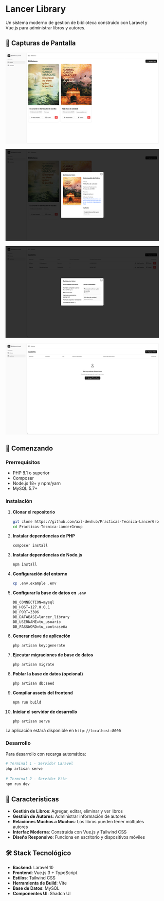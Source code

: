 # Lancer Library

Un sistema moderno de gestión de biblioteca construido con Laravel y Vue.js para administrar libros y autores.

## 📸 Capturas de Pantalla

<!-- Placeholder para captura del dashboard principal -->

![Captura del Dashboard](docs/images/books-dashboard.png)

<!-- Placeholder para captura de gestión de libros -->

![Gestión de Libros](docs/images/books-details.png)

![Gestión de Autores](docs/images/author-view.png)

![Gestion de autores sin crear](docs/images/no-authors-page.png)

## 🚀 Comenzando

### Prerrequisitos

- PHP 8.1 o superior
- Composer
- Node.js 18+ y npm/yarn
- MySQL 5.7+

### Instalación

1. **Clonar el repositorio**

    ```bash
    git clone https://github.com/axl-devhub/Practicas-Tecnica-LancerGroup.git
    cd Practicas-Tecnica-LancerGroup
    ```

2. **Instalar dependencias de PHP**

    ```bash
    composer install
    ```

3. **Instalar dependencias de Node.js**

    ```bash
    npm install
    ```

4. **Configuración del entorno**

    ```bash
    cp .env.example .env
    ```

5. **Configurar la base de datos en `.env`**

    ```env
    DB_CONNECTION=mysql
    DB_HOST=127.0.0.1
    DB_PORT=3306
    DB_DATABASE=lancer_library
    DB_USERNAME=tu_usuario
    DB_PASSWORD=tu_contraseña
    ```

6. **Generar clave de aplicación**

    ```bash
    php artisan key:generate
    ```

7. **Ejecutar migraciones de base de datos**

    ```bash
    php artisan migrate
    ```

8. **Poblar la base de datos (opcional)**

    ```bash
    php artisan db:seed
    ```

9. **Compilar assets del frontend**

    ```bash
    npm run build
    ```

10. **Iniciar el servidor de desarrollo**
    ```bash
    php artisan serve
    ```

La aplicación estará disponible en `http://localhost:8000`

### Desarrollo

Para desarrollo con recarga automática:

```bash
# Terminal 1 - Servidor Laravel
php artisan serve

# Terminal 2 - Servidor Vite
npm run dev
```

## 🎯 Características

- **Gestión de Libros**: Agregar, editar, eliminar y ver libros
- **Gestión de Autores**: Administrar información de autores
- **Relaciones Muchos a Muchos**: Los libros pueden tener múltiples autores
- **Interfaz Moderna**: Construida con Vue.js y Tailwind CSS
- **Diseño Responsivo**: Funciona en escritorio y dispositivos móviles

## 🛠️ Stack Tecnológico

- **Backend**: Laravel 10
- **Frontend**: Vue.js 3 + TypeScript
- **Estilos**: Tailwind CSS
- **Herramienta de Build**: Vite
- **Base de Datos**: MySQL
- **Componentes UI**: Shadcn UI
